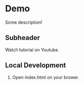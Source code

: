 # Demo

Some description!

## Subheader

Watch tutorial on Youtube.

## Local Development

1. Open index.html on your brower.
